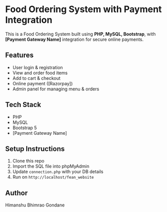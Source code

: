 #  Food Ordering System with Payment Integration

This is a Food Ordering System built using **PHP, MySQL, Bootstrap**, with **[Payment Gateway Name]** integration for secure online payments.

##  Features
- User login & registration
- View and order food items
- Add to cart & checkout
- Online payment ([Razorpay])
- Admin panel for managing menu & orders

##  Tech Stack
- PHP
- MySQL
- Bootstrap 5
- [Payment Gateway Name]

##  Setup Instructions
1. Clone this repo
2. Import the SQL file into phpMyAdmin
3. Update `connection.php` with your DB details
4. Run on `http://localhost/fean_website`

##  Author
Himanshu Bhimrao Gondane
